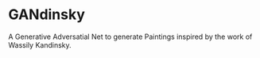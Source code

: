 # GANdinsky
A Generative Adversatial Net to generate Paintings inspired by the work of Wassily Kandinsky. 
